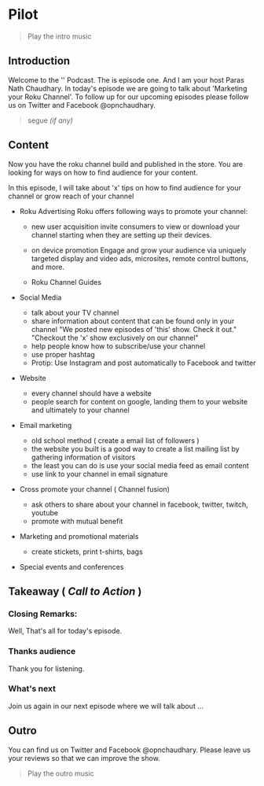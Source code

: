 # Pilot

> Play the intro music  

## Introduction
Welcome to the '' Podcast. The is episode one. And I am your host Paras Nath Chaudhary. In today's episode we are going to talk about 'Marketing your Roku Channel'. To follow up for our upcoming episodes please follow us on Twitter and Facebook @opnchaudhary.

> segue *(if any)*

## Content

Now you have the roku channel build and published in the store. You are looking for ways on how to find audience for your content. 

In this episode, I will take about 'x' tips on how to find audience for your channel or grow reach of your channel

* Roku Advertising
  Roku offers following ways to promote your channel:
  - new user acquisition
    invite consumers to view or download your channel starting when they are setting up their devices.

  - on device promotion
  Engage and grow your audience via uniquely targeted display and video ads, microsites, remote control buttons, and more.
 
  - Roku Channel Guides

* Social Media
  - talk about your TV channel
  - share information about content that can be found only in your channel
  "We posted new episodes of 'this' show. Check it out."
  "Checkout the 'x' show exclusively on our channel"
  - help people know how to subscribe/use your channel
  - use proper hashtag
  - Protip: Use Instagram and post automatically to Facebook and twitter

* Website
  - every channel should have a website
  - people search for content on google, landing them to your website and ultimately to your channel

* Email marketing
  - old school method ( create a email list of followers )
  - the website you built is a good way to create a list mailing list by gathering information of visitors
  - the least you can do is use your social media feed as email content
  - use link to your channel in email signature

* Cross promote your channel ( Channel fusion)
   - ask others to share about your channel in facebook, twitter, twitch, youtube
   - promote with mutual benefit

* Marketing and promotional materials
   - create stickets, print t-shirts, bags

* Special events and conferences 

## Takeaway ( *Call to Action* )

### Closing Remarks:
Well, That's all for today's episode.

### Thanks audience
Thank you for listening.

### What's next
Join us again in our next episode where we will talk about ...

## Outro
You can find us on Twitter and Facebook @opnchaudhary. Please leave us your reviews so that we can improve the show.

> Play the outro music